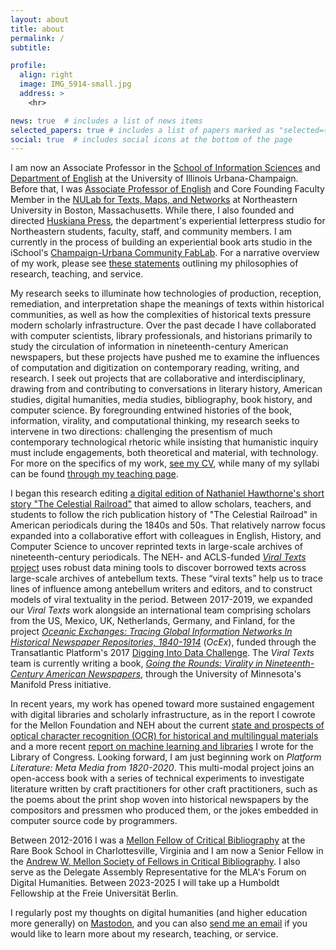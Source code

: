 ```yaml
---
layout: about
title: about
permalink: /
subtitle: 

profile:
  align: right
  image: IMG_5914-small.jpg
  address: >
    <hr>

news: true  # includes a list of news items
selected_papers: true # includes a list of papers marked as "selected={true}"
social: true  # includes social icons at the bottom of the page
---
```


I am now an Associate Professor in the [School of Information Sciences](https://ischool.illinois.edu/) and [Department of English](https://english.illinois.edu/) at the University of Illinois Urbana-Champaign. Before that, I was [Associate Professor of English](https://www.northeastern.edu/cssh/faculty/ryan-cordell/) and Core Founding Faculty Member in the [NULab for Texts, Maps, and Networks](http://www.northeastern.edu/nulab/) at Northeastern University in Boston, Massachusetts. While there, I also founded and directed [Huskiana Press](https://cssh.northeastern.edu/huskiana/), the department's experiential letterpress studio for Northeastern students, faculty, staff, and community members. I am currently in the process of building an experiential book arts studio in the iSchool's [Champaign-Urbana Community FabLab](http://cucfablab.org/). For a narrative overview of my work, please see [these statements](/statements) outlining my philosophies of research, teaching, and service. 

My research seeks to illuminate how technologies of production, reception, remediation, and interpretation shape the meanings of texts within historical communities, as well as how the complexities of historical texts pressure modern scholarly infrastructure. Over the past decade I have collaborated with computer scientists, library professionals, and historians primarily to study the circulation of information in nineteenth-century American newspapers, but these projects have pushed me to examine the influences of computation and digitization on contemporary reading, writing, and research. I seek out projects that are collaborative and interdisciplinary, drawing from and contributing to conversations in literary history, American studies, digital humanities, media studies, bibliography, book history, and computer science. By foregrounding entwined histories of the book, information, virality, and computational thinking, my research seeks to intervene in two directions: challenging the presentism of much contemporary technological rhetoric while insisting that humanistic inquiry must include engagements, both theoretical and material, with technology. For more on the specifics of my work, [see my CV](http://cv.ryancordell.org/), while many of my syllabi can be found [through my teaching page](https://ryancordell.org/teaching/).

I began this research editing [a digital edition of Nathaniel Hawthorne's short story "The Celestial Railroad"](http://celestialrailroad.org) that aimed to allow scholars, teachers, and students to follow the rich publication history of "The Celestial Railroad" in American periodicals during the 1840s and 50s. That relatively narrow focus expanded into a collaborative effort with colleagues in English, History, and Computer Science to uncover reprinted texts in large-scale archives of nineteenth-century periodicals. The NEH- and ACLS-funded [_Viral Texts_ project](http://viraltexts.org) uses robust data mining tools to discover borrowed texts across large-scale archives of antebellum texts. These “viral texts” help us to trace lines of influence among antebellum writers and editors, and to construct models of viral textuality in the period. Between 2017-2019, we expanded our _Viral Texts_ work alongside an international team comprising scholars from the US, Mexico, UK, Netherlands, Germany, and Finland, for the project [_Oceanic Exchanges: Tracing Global Information Networks In Historical Newspaper Repositories, 1840-1914_](http://oceanicexchanges.org) (_OcEx_), funded through the Transatlantic Platform's 2017 [Digging Into Data Challenge](https://diggingintodata.org/awards/2016/project/oceanic-exchanges-tracing-global-information-networks-historical-newspaper).  The _Viral Texts_ team is currently writing a book, [_Going the Rounds: Virality in Nineteenth-Century American Newspapers_](https://manifold.umn.edu/projects/going-the-rounds), through the University of Minnesota's Manifold Press initiative.

In recent years, my work has opened toward more sustained engagement with digital libraries and scholarly infrastructure, as in the report I cowrote for the Mellon Foundation and NEH about the current [state and prospects of optical character recognition (OCR) for historical and  multilingual materials](https://ocr.northeastern.edu/) and a more recent [report on machine learning and libraries](https://blogs.loc.gov/thesignal/2020/07/machine-learning-libraries-a-report-on-the-state-of-the-field/) I wrote for the Library of Congress. Looking forward, I am just beginning work on _Platform Literature: Meta Media from 1820-2020_. This multi-modal  project joins an open-access book with a series of technical experiments to investigate literature written by craft practitioners for other craft practitioners, such as the poems about the print shop woven into historical newspapers by the compositors and pressmen who produced them, or the jokes embedded in computer source code by programmers. 

Between 2012-2016 I was a [Mellon Fellow of Critical Bibliography](http://www.rarebookschool.org/fellowships/mellon/) at the Rare Book School in Charlottesville, Virginia and I am now a Senior Fellow in the [Andrew W. Mellon Society of Fellows in Critical Bibliography](https://rarebookschool.org/admissions-awards/fellowships/sofcb/). I also serve as the Delegate Assembly Representative for the MLA's Forum on Digital Humanities. Between 2023-2025 I will take up a Humboldt Fellowship at the Freie Universität Berlin. 

I regularly post my thoughts on digital humanities (and higher education more generally) on <a rel="me" href="https://hcommons.social/@ryancordell">Mastodon</a>, and you can also [send me an email](mailto:rccordell@gmail.com) if you would like to learn more about my research, teaching, or service.